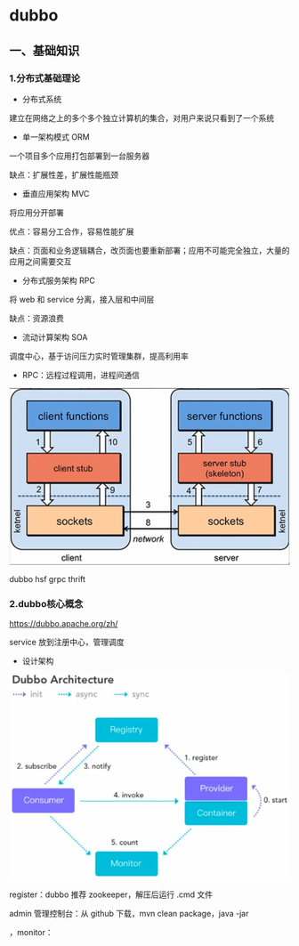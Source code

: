 # dubbo

## 一、基础知识

### 1.分布式基础理论

+ 分布式系统

建立在网络之上的多个多个独立计算机的集合，对用户来说只看到了一个系统

+ 单一架构模式 ORM

一个项目多个应用打包部署到一台服务器

缺点：扩展性差，扩展性能瓶颈

+ 垂直应用架构 MVC

将应用分开部署

优点：容易分工合作，容易性能扩展

缺点：页面和业务逻辑耦合，改页面也要重新部署；应用不可能完全独立，大量的应用之间需要交互

+ 分布式服务架构 RPC

将 web 和 service 分离，接入层和中间层

缺点：资源浪费

+ 流动计算架构 SOA

调度中心，基于访问压力实时管理集群，提高利用率

+ RPC：远程过程调用，进程间通信

![img.png](img.png)

dubbo hsf grpc thrift

### 2.dubbo核心概念

https://dubbo.apache.org/zh/

service 放到注册中心，管理调度

+ 设计架构

![img_1.png](img_1.png)

register：dubbo 推荐 zookeeper，解压后运行 .cmd 文件

admin 管理控制台：从 github 下载，mvn clean package，java -jar

，monitor：




##